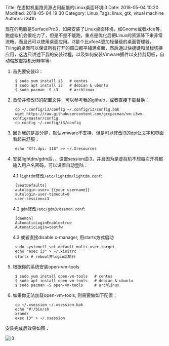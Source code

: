 Title: 在虚拟机里跑资源占用超低的Linux桌面环境i3
Date: 2018-05-04 10:20
Modified: 2018-05-04 19:30
Category: Linux
Tags: linux, gtk, vitual machine
Authors: r341h

现在的电脑是SurfacePro3，如果安装了Linux桌面环境，如Gnome或者xfce等，跑虚拟机会很吃力了，但是不是不能跑，重点是优化后把Linux的资源降下来非常流畅，而且还可以使用桌面应用。i3是个比xfce4更加轻量级的桌面管理器，Tiling的桌面可以保证所有打开的窗口都平铺满桌面，然后通过快捷键和鼠标切换应用，这边只讲述下我的安装过程，以及如何安装Vmware插件以支持剪切板，自动缩放虚拟机分辨率等:

1. 首先要安装i3：

        $ sudo yum install i3   # centos
        $ sudo apt install i3   # debian & ubuntu
        $ sudo pacman -S i3     # archlinux

2. 备份并修改i3的配置文件，可以参考我的github，或者直接下载替换：

        cp ~/.config/i3/config ~/.config/i3/config.bak
        wget https://raw.githubusercontent.com/gccpacman/vm-i3wm-config/master/config
        cp config ~/.config/i3/config

3. 因为我的是高分屏，默认vmware不支持，但是可以修改i3的dpi让文字和界面看起来舒服：

        echo "Xft.dpi: 118" >> ~/.Xresources

4. 安装lightdm/gdm后，，设置session成i3，并且因为是虚拟机不想每次开机都输入用户名密码，可以设置自动登陆：

    4.1 `lightdm`修改`/etc/lightdm/lightdm.conf`:

        [SeatDefaults]
        autologin-user= {{your username}}
        autologin-user-timeout=0
        user-session=i3

    4.2 `gdm`修改`/etc/gdm3/daemon.conf`:

        [daemon]
        AutomaticLoginEnable=true
        AutomaticLogin=teotfw

    4.3 或者直接disable x-manager, 用startx方式启动

        sudo systemctl set-default multi-user.target
        echo "exec i3" > ~/.xinitrc
        startx # reboot并login后执行


5. 根据你的系统安装open-vm-tools

        $ sudo yum install open-vm-tools   # centos
        $ sudo apt install open-vm-tools   # debian & ubuntu
        $ sudo pacman -S open-vm-tools     # archlinux

6. 如果你无法加载open-vm-tools, 则需要做如下配置：

        cp ~/.xsession ~/.xsession.bak
        echo "#!/bin/sh
        xrandr
        exec i3" > ~/.xsession

安装完成后效果如图：

![i3](https://i3wm.org/screenshots/i3-1.png)